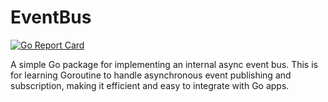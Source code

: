# EventBus

[![Go Report Card](https://goreportcard.com/badge/github.com/surasithaof/eventbus)](https://goreportcard.com/report/github.com/surasithaof/eventbus)

A simple Go package for implementing an internal async event bus. This is for learning Goroutine to handle asynchronous event publishing and subscription, making it efficient and easy to integrate with Go apps.
